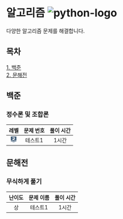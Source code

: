 # 알고리즘 ![python-logo](https://img.shields.io/badge/Python-036998?style=appveyor&logo=Python&logoColor=ffd43b)


다양한 알고리즘 문제를 해결합니다.

## 목차
[1. 백준](#백준)  
[2. 문해전](#문해전)

## 백준
### 정수론 및 조합론
|레벨|문제 번호|풀이 시간|
|:---:|:---:|:---:|
|<img src="/images/silver2.svg" width="15" height="15"/>|테스트1|1시간|
## 문해전
### 무식하게 풀기
|난이도|문제 이름|풀이 시간|
|:---:|:---:|:---:|
|상|테스트1|1시간|